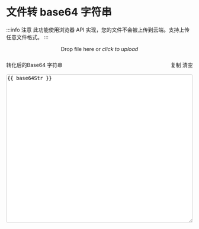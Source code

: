 # 文件转 base64 字符串

:::info 注意
此功能使用浏览器 API 实现，您的文件不会被上传到云端。支持上传任意文件格式。
:::

<div
    :style="{
        display: 'flex',
        justifyContent: 'center',
        alignItems: 'center',
        height: '200px',
        width: '100%',
        border:`1px dashed ${borderColor}`,
        borderRadius: '4px'
    }"
    @click="handlerClick"
    @drop.prevent="handlerDropEnd"
    @dragover.prevent
    @dragenter="handlerDragEnter"
    @dragleave="handlerDragLeave"
>
    <div style="text-align: center;">
        <el-icon size="50px" style="margin: 0 auto 8px;"><upload-filled /></el-icon>
        <div>Drop file here or <em>click to upload</em></div>
    </div>
</div>

<div style="display:flex;justify-content: space-between;align-items: center;padding: 24px 0 16px">
    <span>转化后的Base64 字符串</span>
    <div>
        <el-button type="primary" @click="copyValue">复制</el-button>
        <el-button type="danger" @click="clearBase64">清空</el-button>
    </div>
</div>
<textarea style="width: 100%;height: 400px;border: 1px solid #ccc;border-radius: 4px;">{{ base64Str }}</textarea>

<script setup>
import { ref } from 'vue';
import { UploadFilled } from '@element-plus/icons-vue';
import { ElMessage } from 'element-plus'

const borderColor = ref('#ccc');
const setBorderColor = (color)=>{
    borderColor.value = color;
}
const base64Str = ref('')
const fileToBase64 = file => {
    const reader = new FileReader();
    reader.onload = (ev)=>{
        base64Str.value = ev.target.result;
    }
    reader.readAsDataURL(file)
}
const handlerClick = ()=>{
    const inputEl = document.createElement('input');
    inputEl.setAttribute('type','file')
    inputEl.addEventListener('change', (ev)=>{
        const files = ev.target.files;
        if(files && files.length > 0){
            if(files.length > 1){
                alert('一次只能转换一个文件')
            }else{
                fileToBase64(files[0])
            }
        }else{
            alert('请选择一个文件')
        }
    });

    inputEl.click();
}

const handlerDragEnter = ev => {
    ev.preventDefault();
    setBorderColor('#409eff');
}

const handlerDragLeave = ev => {
    ev.preventDefault();
    console.log(ev.dataTransfer.files);
    setBorderColor('#ccc');
}

const handlerDropEnd = ev => {
    setBorderColor('#ccc');
    const files = ev.dataTransfer.files;
    if(files && files.length > 0){
        if(files.length > 1){
            alert('一次只能转换一个文件')
        }else{
            fileToBase64(files[0])
        }
    }else{
        alert('请选择一个文件')
    }
}

const clearBase64 = () => {
    base64Str.value = ''
}

const copyValue = () => {
    if(base64Str.value === '') return;
    // 复制文本到剪切板
    if('clipboard' in window.navigator){
        window.navigator.clipboard.writeText(base64Str.value).then(()=>{
            ElMessage.success('已复制到剪切板')
        }, ()=>{
            ElMessage.success('复制到剪切板失败')
        })
    }
}
</script>
